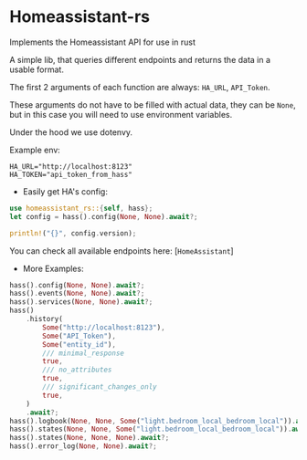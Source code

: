 # Homeassistant-rs

 Implements the Homeassistant API for use in rust

 A simple lib, that queries different endpoints and returns the data in a usable format.

 The first 2 arguments of each function are always: `HA_URL`, `API_Token`.

 These arguments do not have to be filled with actual data, they can be `None`, but in this case you will need to use environment variables.

 Under the hood we use dotenvy.

 Example env:
 ```text
 HA_URL="http://localhost:8123"
 HA_TOKEN="api_token_from_hass"
 ```

 - Easily get HA's config:
 ```rust
 use homeassistant_rs::{self, hass};
 let config = hass().config(None, None).await?;

 println!("{}", config.version);
 ```

 You can check all available endpoints here: [`HomeAssistant`]

 - More Examples:


 ```rust
 hass().config(None, None).await?;
 hass().events(None, None).await?;
 hass().services(None, None).await?;
 hass()
     .history(
         Some("http://localhost:8123"),
         Some("API_Token"),
         Some("entity_id"),
         /// minimal_response
         true,
         /// no_attributes
         true,
         /// significant_changes_only
         true,
     )
     .await?;
 hass().logbook(None, None, Some("light.bedroom_local_bedroom_local")).await?;
 hass().states(None, None, Some("light.bedroom_local_bedroom_local")).await?;
 hass().states(None, None, None).await?;
 hass().error_log(None, None).await?;
 ```
